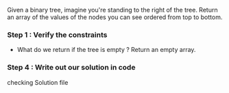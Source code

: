 Given a binary tree, imagine you're standing to the right of the tree.
Return an array of the values of the nodes you can see ordered from top to bottom.

### Step 1 : Verify the constraints
- What do we return if the tree is empty ? Return an empty array.

### Step 4 : Write out our solution in code
checking Solution file 